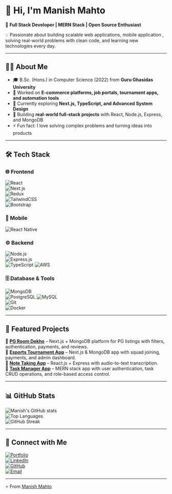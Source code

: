 # 👋 Hi, I'm Manish Mahto  

🚀 **Full Stack Developer | MERN Stack | Open Source Enthusiast**  

💡 Passionate about building scalable web applications, mobile application , solving real-world problems with clean code, and learning new technologies every day.  

---

## 🧑‍💻 About Me  
- 🎓 B.Sc. (Hons.) in Computer Science (2022) from **Guru Ghasidas University**  
- 💼 Worked on **E-commerce platforms, job portals, tournament apps, and automation tools**  
- 🌱 Currently exploring **Next.js, TypeScript, and Advanced System Design**  
- 🔭 Building **real-world full-stack projects** with React, Node.js, Express, and MongoDB  
- ⚡ Fun fact: I love solving complex problems and turning ideas into products  

---

## 🛠️ Tech Stack  

### 🌐 Frontend  
![React](https://img.shields.io/badge/-React-61DAFB?style=flat&logo=react&logoColor=black)  
![Next.js](https://img.shields.io/badge/-Next.js-000000?style=flat&logo=nextdotjs)  
![Redux](https://img.shields.io/badge/-Redux-764ABC?style=flat&logo=redux&logoColor=white)  
![TailwindCSS](https://img.shields.io/badge/-TailwindCSS-38B2AC?style=flat&logo=tailwind-css&logoColor=white)  
![Bootstrap](https://img.shields.io/badge/-Bootstrap-7952B3?style=flat&logo=bootstrap&logoColor=white)  

### 📱 Mobile   
![React Native](https://img.shields.io/badge/-React%20Native-61DAFB?style=flat&logo=react&logoColor=black)  


### ⚙️ Backend  
![Node.js](https://img.shields.io/badge/-Node.js-339933?style=flat&logo=node.js&logoColor=white)  
![Express.js](https://img.shields.io/badge/-Express.js-000000?style=flat&logo=express)  
![TypeScript](https://img.shields.io/badge/-TypeScript-007ACC?style=flat&logo=typescript&logoColor=white)
![AWS](https://img.shields.io/badge/-AWS-232F3E?style=flat&logo=amazon-aws&logoColor=white)  


### 🗄️ Database & Tools  
![MongoDB](https://img.shields.io/badge/-MongoDB-47A248?style=flat&logo=mongodb&logoColor=white)  
![PostgreSQL](https://img.shields.io/badge/-PostgreSQL-336791?style=flat&logo=postgresql&logoColor=white) 
![MySQL](https://img.shields.io/badge/-MySQL-4479A1?style=flat&logo=mysql&logoColor=white)  
![Git](https://img.shields.io/badge/-Git-F05032?style=flat&logo=git&logoColor=white)  
![Docker](https://img.shields.io/badge/-Docker-2496ED?style=flat&logo=docker&logoColor=white)  

---

## 📌 Featured Projects  

🔹 [**PG Room Dekho**](https://www.aapnaroom.com/) – Next.js + MongoDB platform for PG listings with filters, authentication, payments, and reviews.  
🔹 [**Esports Tournament App**](https://www.onlineplyer.com/) – Next.js & MongoDB app with squad joining, payments, and admin dashboard.  
🔹 [**Note Taking App**](https://note-taking-app-alpha-swart.vercel.app/) – React.js + Express with audio-to-text transcription.  
 🔹 [**Task Manager App**](https://task-manager-app-eight-snowy.vercel.app/) – MERN stack app with user authentication, task CRUD operations, and role-based access control.  

---

## 📊 GitHub Stats  

![Manish's GitHub stats](https://github-readme-stats.vercel.app/api?username=ManishMahto1&show_icons=true&theme=radical)  
![Top Languages](https://github-readme-stats.vercel.app/api/top-langs/?username=ManishMahto1&layout=compact&theme=radical)  
![GitHub Streak](https://github-readme-streak-stats.herokuapp.com/?user=ManishMahto1&theme=radical)  

---

## 🤝 Connect with Me  

[![Portfolio](https://img.shields.io/badge/-Portfolio-000000?style=flat&logo=vercel&logoColor=white)](https://manish-mahto-portfolio.vercel.app/)  
[![LinkedIn](https://img.shields.io/badge/-LinkedIn-0A66C2?style=flat&logo=linkedin&logoColor=white)](https://www.linkedin.com/in/manish-mahto-887830352/)  
[![GitHub](https://img.shields.io/badge/-GitHub-181717?style=flat&logo=github&logoColor=white)](https://github.com/ManishMahto1)  
[![Email](https://img.shields.io/badge/-Email-D14836?style=flat&logo=gmail&logoColor=white)](mailto:manishmahto378@gmail.com)  

---

⭐️ From [Manish Mahto](https://github.com/ManishMahto1)  
